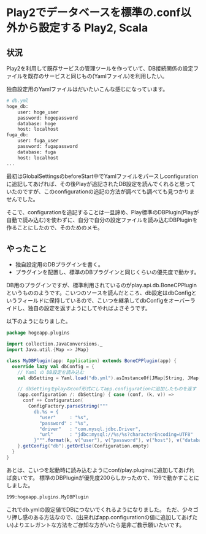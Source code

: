 Play2でデータベースを標準の.conf以外から設定する
Play2, Scala
=====
<h2>状況</h2>
Play2を利用して既存サービスの管理ツールを作っていて、DB接続関係の設定ファイルを既存のサービスと同じもの(Yamlファイル)を利用したい。

<!--more-->
独自設定用のYamlファイルはだいたいこんな感じになっています。

```bash
# db.yml
hoge_db:
    user: hoge_user
    password: hogepassword
    database: hoge
    host: localhost
fuga_db:
    user: fuga_user
    password: fugapassword
    database: fuga
    host: localhost
...
```

最初はGlobalSettingsのbeforeStart中でYamlファイルをパースしconfigurationに追記してあげれば、その後Playが追記されたDB設定を読んでくれると思っていたのですが、このconfigurationの追記の方法が調べても調べても見つかりませんでした。

そこで、configurationを追記することは一旦諦め、Play標準のDBPlugin(Playが自動で読み込む)を使わずに、自分で自分の設定ファイルを読み込むDBPluginを作ることにしたので、そのためのメモ。
<h2>やったこと</h2>
<ul>
	<li>独自設定用のDBプラグインを書く。</li>
	<li>プラグインを配置し、標準のDBプラグインと同じくらいの優先度で動かす。</li>
</ul>
DB用のプラグインですが、標準利用されているのがplay.api.db.BoneCPPluginというもののようです。こいつのソースを読んだところ、db設定はdbConfigというフィールドに保持しているので、こいつを継承してdbConfigをオーバーライドし、独自の設定を返すようにしてやればよさそうです。

以下のようになりました。

```scala
package hogeapp.plugins

import collection.JavaConversions._
import Java.util.{Map => JMap}

class MyDBPlugin(app: Application) extends BoneCPPlugin(app) {
  override lazy val dbConfig = {
    // Yaml の DB設定を読み込む
    val dbSetting = Yaml.load("db.yml").asInstanceOf[JMap[String, JMap[String, String]]]

    // dbSettingをplayのconf形式にしてapp.configurationに追加したものを返す
    (app.configuration /: dbSetting) { case (conf, (k, v)) =>
      conf ++ Configuration(
        ConfigFactory.parseString("""
          db.%s = {
            "user"     : "%s",
            "password" : "%s",
            "driver"   : "com.mysql.jdbc.Driver",
            "url"      : "jdbc:mysql://%s/%s?characterEncoding=UTF8"
          }""".format(k, v("user"), v("password"), v("host"), v("database"))))
    }.getConfig("db").getOrElse(Configuration.empty)
  }
}
```

あとは、こいつを起動時に読み込むようにconf/play.pluginsに追加してあげれば良いです。
標準のDBPluginが優先度200らしかったので、199で動かすことにしました。

```bash
199:hogeapp.plugins.MyDBPlugin
```

これでdb.ymlの設定値でDBにつないでくれるようになりました。
ただ、少々ゴリ押し感のある方法なので、(出来ればapp.configurationの値に追加してあげたい)よりエレガントな方法をご存知な方がいたら是非ご教示願いたいです。
